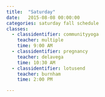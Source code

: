 ```yaml
---
title:  "Saturday"
date:   2015-08-08 00:00:00
categories: saturday fall schedule
classes:
  - classidentifier: communityyoga
    teacher: multiple
    time: 9:00 AM
  - classidentifier: pregnancy
    teacher: delavega
    time: 10:30 AM
  - classidentifier: lotusend
    teacher: burnham
    time: 2:00 PM

---
```

